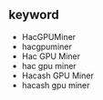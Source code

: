 ## keyword
- HacGPUMiner
- hacgpuminer
- Hac GPU Miner
- hac gpu miner
- Hacash GPU Miner
- hacash gpu miner

<!--
**HacGPUMiner/HacGPUMiner** is a ✨ _special_ ✨ repository because its `README.md` (this file) appears on your GitHub profile.

Here are some ideas to get you started:

- 🔭 I’m currently working on ...
- 🌱 I’m currently learning ...
- 👯 I’m looking to collaborate on ...
- 🤔 I’m looking for help with ...
- 💬 Ask me about ...
- 📫 How to reach me: ...
- 😄 Pronouns: ...
- ⚡ Fun fact: ...
-->
